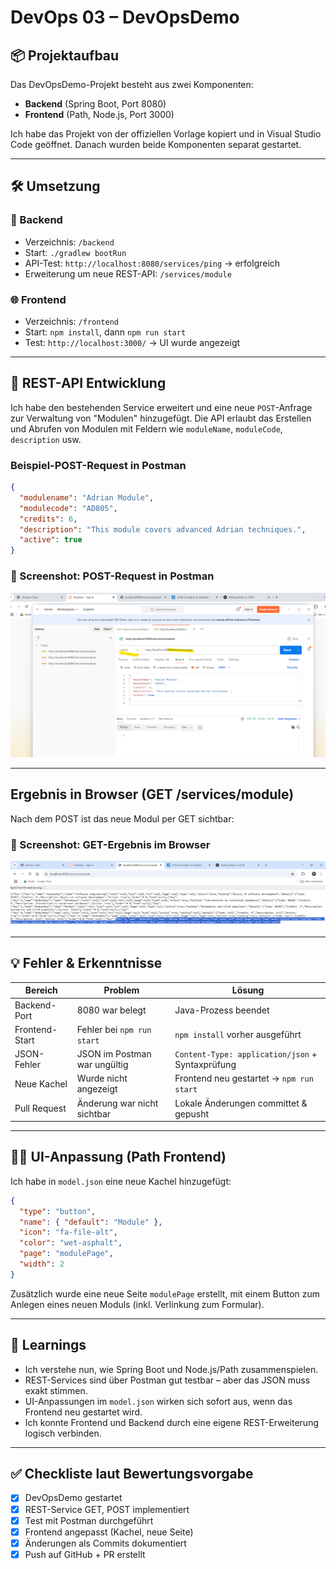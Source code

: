 
# DevOps 03 – DevOpsDemo

## 📦 Projektaufbau

Das DevOpsDemo-Projekt besteht aus zwei Komponenten:

- **Backend** (Spring Boot, Port 8080)
- **Frontend** (Path, Node.js, Port 3000)

Ich habe das Projekt von der offiziellen Vorlage kopiert und in Visual Studio Code geöffnet. Danach wurden beide Komponenten separat gestartet.

---

## 🛠 Umsetzung

### 🔧 Backend

- Verzeichnis: `/backend`
- Start: `./gradlew bootRun`
- API-Test: `http://localhost:8080/services/ping` → erfolgreich
- Erweiterung um neue REST-API: `/services/module`

### 🌐 Frontend

- Verzeichnis: `/frontend`
- Start: `npm install`, dann `npm run start`
- Test: `http://localhost:3000/` → UI wurde angezeigt

---

## 🔁 REST-API Entwicklung

Ich habe den bestehenden Service erweitert und eine neue `POST`-Anfrage zur Verwaltung von "Modulen" hinzugefügt. Die API erlaubt das Erstellen und Abrufen von Modulen mit Feldern wie `moduleName`, `moduleCode`, `description` usw.

### Beispiel-POST-Request in Postman

```json
{
  "modulename": "Adrian Module",
  "modulecode": "AD805",
  "credits": 6,
  "description": "This module covers advanced Adrian techniques.",
  "active": true
}
```

### 📸 Screenshot: POST-Request in Postman
![POST in Postman](images/Post1.png)

---

## Ergebnis in Browser (GET /services/module)

Nach dem POST ist das neue Modul per GET sichtbar:

### 📸 Screenshot: GET-Ergebnis im Browser
![GET Ergebnis](images/Rest-Services.png)

---

## 💡 Fehler & Erkenntnisse

| Bereich         | Problem                          | Lösung                                               |
|----------------|----------------------------------|------------------------------------------------------|
| Backend-Port    | 8080 war belegt                 | Java-Prozess beendet                                 |
| Frontend-Start  | Fehler bei `npm run start`      | `npm install` vorher ausgeführt                      |
| JSON-Fehler     | JSON im Postman war ungültig    | `Content-Type: application/json` + Syntaxprüfung     |
| Neue Kachel     | Wurde nicht angezeigt           | Frontend neu gestartet → `npm run start`             |
| Pull Request    | Änderung war nicht sichtbar     | Lokale Änderungen committet & gepusht                |

---

## 🧑‍🎨 UI-Anpassung (Path Frontend)

Ich habe in `model.json` eine neue Kachel hinzugefügt:

```json
{
  "type": "button",
  "name": { "default": "Module" },
  "icon": "fa-file-alt",
  "color": "wet-asphalt",
  "page": "modulePage",
  "width": 2
}
```

Zusätzlich wurde eine neue Seite `modulePage` erstellt, mit einem Button zum Anlegen eines neuen Moduls (inkl. Verlinkung zum Formular).

---

## 🧠 Learnings

- Ich verstehe nun, wie Spring Boot und Node.js/Path zusammenspielen.
- REST-Services sind über Postman gut testbar – aber das JSON muss exakt stimmen.
- UI-Anpassungen im `model.json` wirken sich sofort aus, wenn das Frontend neu gestartet wird.
- Ich konnte Frontend und Backend durch eine eigene REST-Erweiterung logisch verbinden.

---

## ✅ Checkliste laut Bewertungsvorgabe

- [x] DevOpsDemo gestartet  
- [x] REST-Service GET, POST implementiert  
- [x] Test mit Postman durchgeführt  
- [x] Frontend angepasst (Kachel, neue Seite)  
- [x] Änderungen als Commits dokumentiert  
- [x] Push auf GitHub + PR erstellt  
